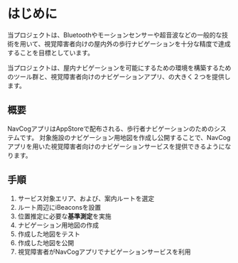 <!--The MIT License (MIT)Copyright (c) 2014, 2015 IBM CorporationPermission is hereby granted, free of charge, to any person obtaining a copyof this software and associated documentation files (the "Software"), to dealin the Software without restriction, including without limitation the rightsto use, copy, modify, merge, publish, distribute, sublicense, and/or sellcopies of the Software, and to permit persons to whom the Software isfurnished to do so, subject to the following conditions:The above copyright notice and this permission notice shall be included in allcopies or substantial portions of the Software.THE SOFTWARE IS PROVIDED "AS IS", WITHOUT WARRANTY OF ANY KIND, EXPRESS ORIMPLIED, INCLUDING BUT NOT LIMITED TO THE WARRANTIES OF MERCHANTABILITY,FITNESS FOR A PARTICULAR PURPOSE AND NONINFRINGEMENT. IN NO EVENT SHALL THEAUTHORS OR COPYRIGHT HOLDERS BE LIABLE FOR ANY CLAIM, DAMAGES OR OTHERLIABILITY, WHETHER IN AN ACTION OF CONTRACT, TORT OR OTHERWISE, ARISING FROM,OUT OF OR IN CONNECTION WITH THE SOFTWARE OR THE USE OR OTHER DEALINGS IN THESOFTWARE.--># はじめに当プロジェクトは、Bluetoothやモーションセンサーや超音波などの一般的な技術を用いて、視覚障害者向けの屋内外の歩行ナビゲーションを十分な精度で達成することを目標としています。当プロジェクトは、屋内ナビゲーションを可能にするための環境を構築するためのツール群と、視覚障害者向けのナビゲーションアプリ、の大きく２つを提供します。## 概要NavCogアプリはAppStoreで配布される、歩行者ナビゲーションのためのシステムです。対象施設のナビゲーション用地図を作成し公開することで、NavCogアプリを用いた視覚障害者向けのナビゲーションサービスを提供できるようになります。## 手順1.	サービス対象エリア、および、案内ルートを選定2.	ルート周辺にiBeaconsを設置3.	位置推定に必要な**基準測定**を実施4.	ナビゲーション用地図の作成5.	作成した地図をテスト6.	作成した地図を公開7.	視覚障害者がNavCogアプリでナビゲーションサービスを利用